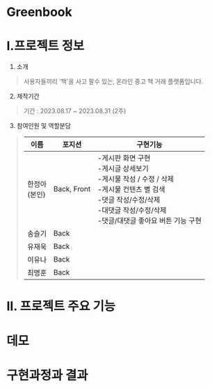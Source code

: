 # Greenbook

# I.프로젝트 정보
1. 소개
> 사용자들끼리 '책'을 사고 팔수 있는, 온라인 중고 책 거래 플랫폼입니다.

2. 제작기간
> 기간 : 2023.08.17 ~ 2023.08.31 (2주)

3. 참여인원 및 역할분담
>|이름|포지션|구현기능|
>|---|---|---|
>|한정아<br>(본인)|Back, Front| -게시판 화면 구현<br>-게시글 상세보기<br>-게시물 작성 / 수정 / 삭제<br>-게시물 컨텐츠 별 검색 <br>-댓글 작성/수정/삭제 <br>-대댓글 작성/수정/삭제<br>-댓글/대댓글 좋아요 버튼 기능 구현 |
>|송슬기|Back|
>|유재욱|Back|
>|이유나|Back|
>|최명훈|Back|


# II. 프로젝트 주요 기능



# 데모

# 구현과정과 결과
